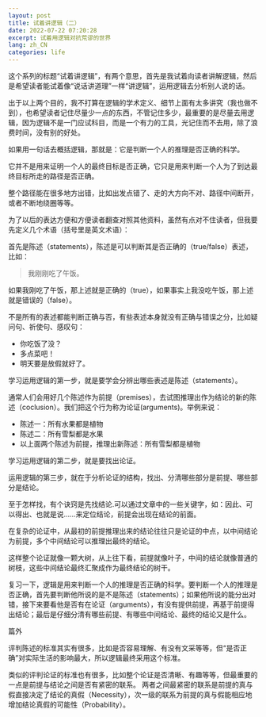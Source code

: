 ```yaml
---
layout: post
title: 试着讲逻辑（二）
date: 2022-07-22 07:20:28
excerpt: 试着用逻辑对抗荒谬的世界
lang: zh_CN
categories: life
---
```


这个系列的标题“试着讲逻辑”，有两个意思，首先是我试着向读者讲解逻辑，然后是希望读者能试着像“说话讲道理”一样“讲逻辑”，运用逻辑去分析别人说的话。

出于以上两个目的，我不打算在逻辑的学术定义、细节上面有太多讲究（我也做不到），也希望读者记住尽量少一点的东西，不管记住多少，最重要的是尽量去用逻辑，因为逻辑不是一门应试科目，而是一个有力的工具，光记住而不去用，除了浪费时间，没有别的好处。

如果用一句话去概括逻辑，那就是：它是判断一个人的推理是否正确的科学。

它并不是用来证明一个人的最终目标是否正确，它只是用来判断一个人为了到达最终目标所走的路径是否正确。

整个路径能在很多地方出错，比如出发点错了、走的大方向不对、路径中间断开，或者不断地绕圈等等。

为了以后的表达方便和方便读者翻查对照其他资料，虽然有点对不住读者，但我要先定义几个术语（括号里是英文术语）：

首先是陈述（statements），陈述是可以判断其是否正确的（true/false）表述，比如：

> 我刚刚吃了午饭。

如果我刚吃了午饭，那上述就是正确的（true），如果事实上我没吃午饭，那上述就是错误的（false）。

不是所有的表述都能判断正确与否，有些表述本身就没有正确与错误之分，比如疑问句、祈使句、感叹句：

- 你吃饭了没？
- 多点菜吧！
- 明天要是放假就好了。

学习运用逻辑的第一步，就是要学会分辨出哪些表述是陈述（statements）。


通常人们会用好几个陈述作为前提（premises），去试图推理出作为结论的新的陈述（coclusion）。我们把这个行为称为论证(arguments)。举例来说：

- 陈述一：所有水果都是植物
- 陈述二：所有雪梨都是水果
- 以上面两个陈述为前提，推理出新陈述：所有雪梨都是植物

学习运用逻辑的第二步，就是要找出论证。

运用逻辑的第三步，就在于分析论证的结构，找出、分清哪些部分是前提、哪些部分是结论。

至于怎样找，有个诀窍是先找结论.可以通过文章中的一些关键字，如：因此、可以得出、也就是说……来定位结论，前提会出现在结论的前面。

在复杂的论证中，从最初的前提推理出来的结论往往只是论证的中点，以中间结论为前提，多个中间结论可以推理出最终的结论。

这样整个论证就像一颗大树，从上往下看，前提就像叶子，中间的结论就像普通的树枝，这些中间结论最终汇聚成作为最终结论的树干。


复习一下，逻辑是用来判断一个人的推理是否正确的科学。要判断一个人的推理是否正确，首先要判断他所说的是不是陈述（statements）；如果他所说的能分出对错，接下来要看他是否有在论证（arguments），有没有提供前提，再基于前提得出结论；最后是仔细分清有哪些前提、有哪些中间结论、最终的结论又是什么。


篇外

评判陈述的标准其实有很多，比如是否容易理解、有没有文采等等，但“是否正确”对实际生活的影响最大，所以逻辑最终采用这个标准。

类似的评判论证的标准也有很多，比如整个论证是否清晰、有趣等等，但最重要的一点是前提与结论之间是否有紧密的联系。
两者之间最紧密的联系是前提的真与假直接决定了结论的真假（Necessity），次一级的联系为前提的真与假能相应地增加结论真假的可能性（Probability）。